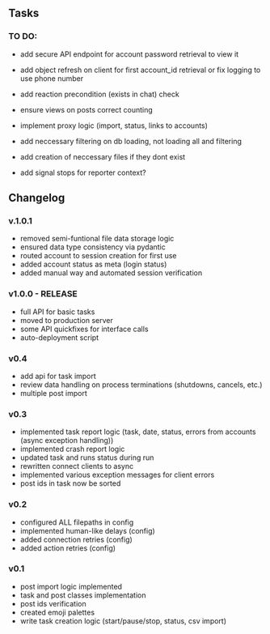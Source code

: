 ## Tasks

### TO DO:

- add secure API endpoint for account password retrieval to view it

- add object refresh on client for first account_id retrieval or fix logging to use phone number

- add reaction precondition (exists in chat) check
- ensure views on posts correct counting
- implement proxy logic (import, status, links to accounts)

- add neccessary filtering on db loading, not loading all and filtering

- add creation of neccessary files if they dont exist
- add signal stops for reporter context?


## Changelog

### v.1.0.1
- removed semi-funtional file data storage logic
- ensured data type consistency via pydantic
- routed account to session creation for first use
- added account status as meta (login status)
- added manual way and automated session verification

### v1.0.0 - RELEASE
- full API for basic tasks
- moved to production server
- some API quickfixes for interface calls
- auto-deployment script

### v0.4
- add api for task import
- review data handling on process terminations (shutdowns, cancels, etc.)
- multiple post import

### v0.3
- implemented task report logic (task, date, status, errors from accounts (async exception handling))
- implemented crash report logic
- updated task and runs status during run
- rewritten connect clients to async
- implemented various exception messages for client errors
- post ids in task now be sorted

### v0.2
- configured ALL filepaths in config
- implemented human-like delays (config)
- added connection retries (config)
- added action retries (config)

### v0.1
- post import logic implemented
- task and post classes implementation
- post ids verification
- created emoji palettes
- write task creation logic (start/pause/stop, status, csv import)